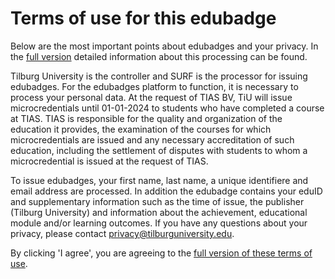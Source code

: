 # Terms of use for this edubadge

Below are the most important points about edubadges and your privacy. In the [full version](https://raw.githubusercontent.com/edubadges/privacy/master/tilburg-university/edubadges-formal-text-en.md) detailed information about this processing can be found.

Tilburg University is the controller and SURF is the processor for issuing edubadges. For the edubadges platform to function, it is necessary to process your personal data. At the request of TIAS BV, TiU will issue microcredentials until 01-01-2024 to students who have completed a course at TIAS. TIAS is responsible for the quality and organization of the education it provides, the examination of the courses for which microcredentials are issued and any necessary accreditation of such education, including the settlement of disputes with students to whom a microcredential is issued at the request of TIAS.

To issue edubadges, your first name, last name, a unique identifiere and email address are processed. In addition the edubadge contains your eduID and supplementary information such as the time of issue, the publisher (Tilburg University) and information about the achievement, educational module and/or learning outcomes. If you have any questions about your privacy, please contact [privacy@tilburguniversity.edu](mailto:privacy@tilburguniversity.edu).

By clicking 'I agree', you are agreeing to the [full version of these terms of use](https://raw.githubusercontent.com/edubadges/privacy/master/tilburg-university/edubadges-formal-text-en.md).